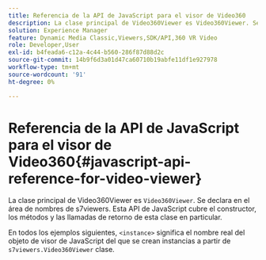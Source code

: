 ```yaml
---
title: Referencia de la API de JavaScript para el visor de Video360
description: La clase principal de Video360Viewer es Video360Viewer. Se declara en el área de nombres de s7viewers. Esta API de JavaScript cubre el constructor, los métodos y las llamadas de retorno de esta clase en particular.
solution: Experience Manager
feature: Dynamic Media Classic,Viewers,SDK/API,360 VR Video
role: Developer,User
exl-id: b4feada6-c12a-4c44-b560-286f87d88d2c
source-git-commit: 14b9f6d3a01d47ca60710b19abfe11df1e927978
workflow-type: tm+mt
source-wordcount: '91'
ht-degree: 0%

---
```


# Referencia de la API de JavaScript para el visor de Video360{#javascript-api-reference-for-video-viewer}

La clase principal de Video360Viewer es `Video360Viewer`. Se declara en el área de nombres de s7viewers. Esta API de JavaScript cubre el constructor, los métodos y las llamadas de retorno de esta clase en particular.

En todos los ejemplos siguientes, `<instance>` significa el nombre real del objeto de visor de JavaScript del que se crean instancias a partir de `s7viewers.Video360Viewer` clase.
